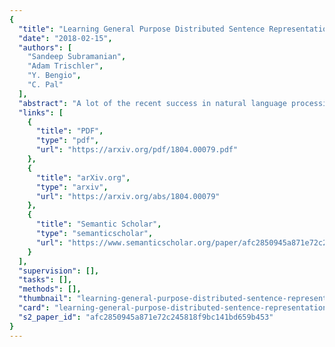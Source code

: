```yaml
---
{
  "title": "Learning General Purpose Distributed Sentence Representations via Large Scale Multi-task Learning",
  "date": "2018-02-15",
  "authors": [
    "Sandeep Subramanian",
    "Adam Trischler",
    "Y. Bengio",
    "C. Pal"
  ],
  "abstract": "A lot of the recent success in natural language processing (NLP) has been driven by distributed vector representations of words trained on large amounts of text in an unsupervised manner. These representations are typically used as general purpose features for words across a range of NLP problems. However, extending this success to learning representations of sequences of words, such as sentences, remains an open problem. Recent work has explored unsupervised as well as supervised learning techniques with different training objectives to learn general purpose fixed-length sentence representations. In this work, we present a simple, effective multi-task learning framework for sentence representations that combines the inductive biases of diverse training objectives in a single model. We train this model on several data sources with multiple training objectives on over 100 million sentences. Extensive experiments demonstrate that sharing a single recurrent sentence encoder across weakly related tasks leads to consistent improvements over previous methods. We present substantial improvements in the context of transfer learning and low-resource settings using our learned general-purpose representations.",
  "links": [
    {
      "title": "PDF",
      "type": "pdf",
      "url": "https://arxiv.org/pdf/1804.00079.pdf"
    },
    {
      "title": "arXiv.org",
      "type": "arxiv",
      "url": "https://arxiv.org/abs/1804.00079"
    },
    {
      "title": "Semantic Scholar",
      "type": "semanticscholar",
      "url": "https://www.semanticscholar.org/paper/afc2850945a871e72c245818f9bc141bd659b453"
    }
  ],
  "supervision": [],
  "tasks": [],
  "methods": [],
  "thumbnail": "learning-general-purpose-distributed-sentence-representations-via-large-scale-multi-task-learning-thumb.jpg",
  "card": "learning-general-purpose-distributed-sentence-representations-via-large-scale-multi-task-learning-card.jpg",
  "s2_paper_id": "afc2850945a871e72c245818f9bc141bd659b453"
}
---
```


